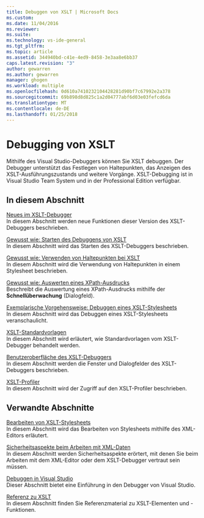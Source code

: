 ```yaml
---
title: Debuggen von XSLT | Microsoft Docs
ms.custom: 
ms.date: 11/04/2016
ms.reviewer: 
ms.suite: 
ms.technology: vs-ide-general
ms.tgt_pltfrm: 
ms.topic: article
ms.assetid: 344940bd-c41e-4ed9-8458-3e3aa8e6bb37
caps.latest.revision: "3"
author: gewarren
ms.author: gewarren
manager: ghogen
ms.workload: multiple
ms.openlocfilehash: 0d610a7410232104428281d90bf7c67992e2a378
ms.sourcegitcommit: 69b898d8d825c1a2d04777abf6d03e03fefcd6da
ms.translationtype: MT
ms.contentlocale: de-DE
ms.lasthandoff: 01/25/2018
---
```

# <a name="debugging-xslt"></a>Debugging von XSLT
Mithilfe des Visual Studio-Debuggers können Sie XSLT debuggen. Der Debugger unterstützt das Festlegen von Haltepunkten, das Anzeigen des XSLT-Ausführungszustands und weitere Vorgänge. XSLT-Debugging ist in Visual Studio Team System und in der Professional Edition verfügbar.  
  
## <a name="in-this-section"></a>In diesem Abschnitt  
 [Neues im XSLT-Debugger](../xml-tools/what-s-new-in-the-xslt-debugger.md)  
 In diesem Abschnitt werden neue Funktionen dieser Version des XSLT-Debuggers beschrieben.  
  
 [Gewusst wie: Starten des Debuggens von XSLT](../xml-tools/how-to-start-debugging-xslt.md)  
 In diesem Abschnitt wird das Starten des XSLT-Debuggers beschrieben.  
  
 [Gewusst wie: Verwenden von Haltepunkten bei XSLT](../xml-tools/how-to-use-breakpoints-with-xslt.md)  
 In diesem Abschnitt wird die Verwendung von Haltepunkten in einem Stylesheet beschrieben.  
  
 [Gewusst wie: Auswerten eines XPath-Ausdrucks](../xml-tools/how-to-evaluate-an-xpath-expression.md)  
 Beschreibt die Auswertung eines XPath-Ausdrucks mithilfe der **Schnellüberwachung** (Dialogfeld).  
  
 [Exemplarische Vorgehensweise: Debuggen eines XSLT-Stylesheets](../xml-tools/walkthrough-debug-an-xslt-style-sheet.md)  
 In diesem Abschnitt wird das Debuggen eines XSLT-Stylesheets veranschaulicht.  
  
 [XSLT-Standardvorlagen](../xml-tools/xslt-default-templates.md)  
 In diesem Abschnitt wird erläutert, wie Standardvorlagen vom XSLT-Debugger behandelt werden.  
  
 [Benutzeroberfläche des XSLT-Debuggers](../xml-tools/debugger-user-interface-xslt.md)  
 In diesem Abschnitt werden die Fenster und Dialogfelder des XSLT-Debuggers beschrieben.  
  
 [XSLT-Profiler](../xml-tools/xslt-profiler.md)  
 In diesem Abschnitt wird der Zugriff auf den XSLT-Profiler beschrieben.  
  
## <a name="related-sections"></a>Verwandte Abschnitte  
 [Bearbeiten von XSLT-Stylesheets](../xml-tools/editing-xslt-style-sheets.md)  
 In diesem Abschnitt wird das Bearbeiten von Stylesheets mithilfe des XML-Editors erläutert.  
  
 [Sicherheitsaspekte beim Arbeiten mit XML-Daten](../xml-tools/security-considerations-when-working-with-xml-data.md)  
 In diesem Abschnitt werden Sicherheitsaspekte erörtert, mit denen Sie beim Arbeiten mit dem XML-Editor oder dem XSLT-Debugger vertraut sein müssen.  
  
 [Debuggen in Visual Studio](../debugger/debugging-in-visual-studio.md)  
 Dieser Abschnitt bietet eine Einführung in den Debugger von Visual Studio.  
  
 [Referenz zu XSLT](http://msdn.microsoft.com/678bcd68-cbbb-4be5-9dd2-40f94488a1cf)  
 In diesem Abschnitt finden Sie Referenzmaterial zu XSLT-Elementen und -Funktionen.
